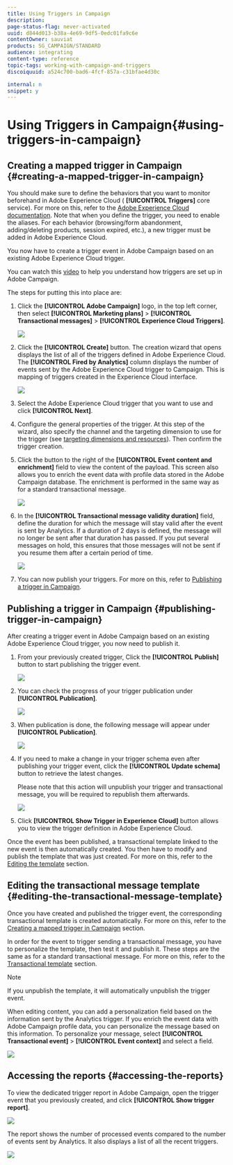 ```yaml
---
title: Using Triggers in Campaign
description: 
page-status-flag: never-activated
uuid: d844d013-b38a-4e69-9df5-0edc01fa9c6e
contentOwner: sauviat
products: SG_CAMPAIGN/STANDARD
audience: integrating
content-type: reference
topic-tags: working-with-campaign-and-triggers
discoiquuid: a524c700-bad6-4fcf-857a-c31bfae4d30c

internal: n
snippet: y
---
```


# Using Triggers in Campaign{#using-triggers-in-campaign}

## Creating a mapped trigger in Campaign {#creating-a-mapped-trigger-in-campaign}

You should make sure to define the behaviors that you want to monitor beforehand in Adobe Experience Cloud ( **[!UICONTROL Triggers]** core service). For more on this, refer to the [Adobe Experience Cloud documentation](https://docs.adobe.com/content/help/en/core-services/interface/activation/triggers.html). Note that when you define the trigger, you need to enable the aliases. For each behavior (browsing/form abandonment, adding/deleting products, session expired, etc.), a new trigger must be added in Adobe Experience Cloud.

You now have to create a trigger event in Adobe Campaign based on an existing Adobe Experience Cloud trigger.

You can watch this [video](https://helpx.adobe.com/marketing-cloud/how-to/email-marketing.html#step-two) to help you understand how triggers are set up in Adobe Campaign.

The steps for putting this into place are:

1. Click the **[!UICONTROL Adobe Campaign]** logo, in the top left corner, then select **[!UICONTROL Marketing plans]** > **[!UICONTROL Transactional messages]** > **[!UICONTROL Experience Cloud Triggers]**. 

   ![](assets/remarketing_1.png)

1. Click the **[!UICONTROL Create]** button. The creation wizard that opens displays the list of all of the triggers defined in Adobe Experience Cloud. The **[!UICONTROL Fired by Analytics]** column displays the number of events sent by the Adobe Experience Cloud trigger to Campaign. This is mapping of triggers created in the Experience Cloud interface.

   ![](assets/remarketing_2.png)

1. Select the Adobe Experience Cloud trigger that you want to use and click **[!UICONTROL Next]**.
1. Configure the general properties of the trigger. At this step of the wizard, also specify the channel and the targeting dimension to use for the trigger (see [targeting dimensions and resources](../../automating/using/query.md#targeting-dimensions-and-resources)). Then confirm the trigger creation.
1. Click the button to the right of the **[!UICONTROL Event content and enrichment]** field to view the content of the payload. This screen also allows you to enrich the event data with profile data stored in the Adobe Campaign database. The enrichment is performed in the same way as for a standard transactional message. 

   ![](assets/remarketing_3.png)

1. In the **[!UICONTROL Transactional message validity duration]** field, define the duration for which the message will stay valid after the event is sent by Analytics. If a duration of 2 days is defined, the message will no longer be sent after that duration has passed. If you put several messages on hold, this ensures that those messages will not be sent if you resume them after a certain period of time.

   ![](assets/remarketing_4.png)

1. You can now publish your triggers. For more on this, refer to [Publishing a trigger in Campaign](../../integrating/using/using-triggers-in-campaign.md#publishing-trigger-in-campaign).

## Publishing a trigger in Campaign {#publishing-trigger-in-campaign}

After creating a trigger event in Adobe Campaign based on an existing Adobe Experience Cloud trigger, you now need to publish it.

1. From your previously created trigger, Click the **[!UICONTROL Publish]** button to start publishing the trigger event.

   ![](assets/trigger_publish_1.png)

1. You can check the progress of your trigger publication under **[!UICONTROL Publication]**.

   ![](assets/trigger_publish_2.png)

1. When publication is done, the following message will appear under **[!UICONTROL Publication]**.

   ![](assets/trigger_publish_3.png)

1. If you need to make a change in your trigger schema even after publishing your trigger event, click the **[!UICONTROL Update schema]** button to retrieve the latest changes.

   Please note that this action will unpublish your trigger and transactional message, you will be required to republish them afterwards.

   ![](assets/trigger_publish_4.png)

1. Click **[!UICONTROL Show Trigger in Experience Cloud]** button allows you to view the trigger definition in Adobe Experience Cloud.

Once the event has been published, a transactional template linked to the new event is then automatically created. You then have to modify and publish the template that was just created. For more on this, refer to the [Editing the template](../../start/using/marketing-activity-templates.md) section.

## Editing the transactional message template {#editing-the-transactional-message-template}

Once you have created and published the trigger event, the corresponding transactional template is created automatically. For more on this, refer to the [Creating a mapped trigger in Campaign](#creating-a-mapped-trigger-in-campaign) section.

In order for the event to trigger sending a transactional message, you have to personalize the template, then test it and publish it. These steps are the same as for a standard transactional message. For more on this, refer to the [Transactional template](../../channels/using/event-transactional-messages.md#personalizing-a-transactional-message) section.

>[!NOTE]
>
>If you unpublish the template, it will automatically unpublish the trigger event.

When editing content, you can add a personalization field based on the information sent by the Analytics trigger. If you enrich the event data with Adobe Campaign profile data, you can personalize the message based on this information. To personalize your message, select **[!UICONTROL Transactional event]** > **[!UICONTROL Event context]** and select a field.

![](assets/remarketing_8.png)

## Accessing the reports {#accessing-the-reports}

To view the dedicated trigger report in Adobe Campaign, open the trigger event that you previously created, and click **[!UICONTROL Show trigger report]**. 

![](assets/remarketing_9.png)

The report shows the number of processed events compared to the number of events sent by Analytics. It also displays a list of all the recent triggers. 

![](assets/trigger_uc_browse_14.png)

